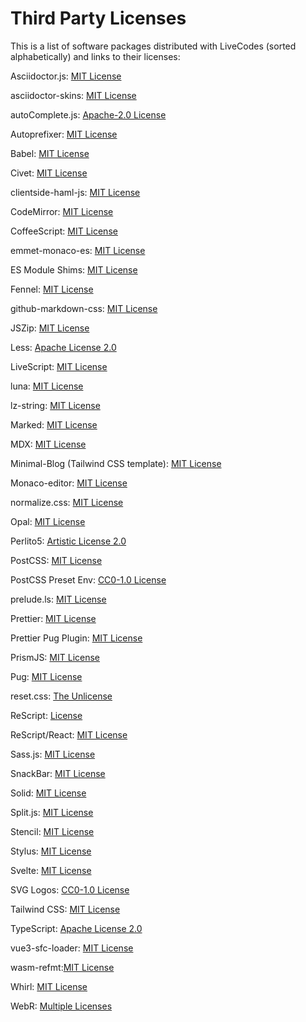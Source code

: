 # Third Party Licenses

This is a list of software packages distributed with LiveCodes (sorted alphabetically) and links to their licenses:

Asciidoctor.js: [MIT License](https://github.com/asciidoctor/asciidoctor.js/blob/9d57b34084966f35d5c542ae4feed4941bf57903/LICENSE)

asciidoctor-skins: [MIT License](https://github.com/darshandsoni/asciidoctor-skins/blob/c98a8ab9b27571e5b63d75912a3c753cc72ed8e4/LICENSE)

autoComplete.js: [Apache-2.0 License](https://github.com/TarekRaafat/autoComplete.js/blob/25d53ebed7728e8902224f73b9d917a0da90dc55/LICENSE)

Autoprefixer: [MIT License](https://github.com/postcss/autoprefixer/blob/61f71e9a8613b0c90357472d58fdcce26324ef4f/LICENSE)

Babel: [MIT License](https://github.com/babel/babel/blob/672a58660f0b15691c44582f1f3fdcdac0fa0d2f/LICENSE)

Civet: [MIT License](https://github.com/DanielXMoore/Civet/blob/3178fe35def1de20d6f5ec929f6f6225e80d8ac0/LICENSE)

clientside-haml-js: [MIT License](https://github.com/uglyog/clientside-haml-js/blob/d814d16f46e1629c149c18d7692ba16f249f436b/LICENSE)

CodeMirror: [MIT License](https://github.com/codemirror/codemirror.next/blob/e4dc2fe661dadb3e6debab8417e7100023e3df26/LICENSE-MIT)

CoffeeScript: [MIT License](https://github.com/jashkenas/coffeescript/tree/07f644c39223e016aceedd2cd71b5941579b5659)

emmet-monaco-es: [MIT License](https://github.com/troy351/emmet-monaco-es/blob/b578210738fb591c65fb34530d28c0d0341fbb7d/LICENSE)

ES Module Shims: [MIT License](https://github.com/guybedford/es-module-shims/blob/986733009f4c9374decd4c0348740134ff499157/LICENSE)

Fennel: [MIT License](https://git.sr.ht/~technomancy/fennel/tree/e70ebb133b9d472246502dee8be119360ec568ca/item/LICENSE)

github-markdown-css: [MIT License](https://github.com/sindresorhus/github-markdown-css/blob/888d5a03223a2c14a8d3eb40e90a22f62469a46b/license)

JSZip: [MIT License](https://github.com/Stuk/jszip/blob/3db5fdc85586ef6c26d15b503c45ce8e42905d77/LICENSE.markdown)

Less: [Apache License 2.0](https://github.com/less/less.js/blob/870f9b2d8136bfbcdc9e1293bb0def51b54f9276/LICENSE)

LiveScript: [MIT License](https://github.com/gkz/LiveScript/blob/bd9faa4d484b6abb110473f96c28bf8686e7b7a0/LICENSE)

luna: [MIT License](https://github.com/liriliri/luna/blob/6696874f52f70f5de5dc4712385d817cb815a4bb/LICENSE)

lz-string: [MIT License](https://github.com/pieroxy/lz-string/blob/b2e0b270a9f3cf330b778b777385fcba384a1a02/LICENSE)

Marked: [MIT License](https://github.com/markedjs/marked/blob/57d41b88801566eb063cd66a210d7c34249cb7dc/LICENSE.md)

MDX: [MIT License](https://github.com/mdx-js/mdx/blob/02509286b5a39d6df233225545cf87e070130588/license)

Minimal-Blog (Tailwind CSS template): [MIT License](https://github.com/tailwindtoolbox/Minimal-Blog/blob/18566f734ada7949f73abf0a7fc69f688f8db27e/LICENSE)

Monaco-editor: [MIT License](https://github.com/microsoft/monaco-editor/blob/f849d3f2653d1097652a7d9e1d01d242cc225da8/LICENSE.md)

normalize.css: [MIT License](https://github.com/necolas/normalize.css/blob/fc091cce1534909334c1911709a39c22d406977b/LICENSE.md)

Opal: [MIT License](https://github.com/opal/opal/blob/631503c8957d1c6df60d158daf7db03b099b5129/LICENSE)

Perlito5: [Artistic License 2.0](https://github.com/fglock/Perlito/blob/f217cdac3771de31e009d4e099bac7013a619987/LICENSE.md)

PostCSS: [MIT License](https://github.com/postcss/postcss/blob/af8311a9c4c940c3e159f81bb205786677687e15/LICENSE)

PostCSS Preset Env: [CC0-1.0 License](https://github.com/csstools/postcss-preset-env/blob/d7652b1e6196e8f55bf3f0aac4ac090fec7ed54e/LICENSE.md)

prelude<span>.ls</span>: [MIT License](https://github.com/gkz/prelude-ls/blob/41d048799bdd063e0592c1413d238ad95ceda1d9/LICENSE)

Prettier: [MIT License](https://github.com/prettier/prettier/blob/2c1b8f6fab1f9c63ab5d937908d090d8e75e8072/LICENSE)

Prettier Pug Plugin: [MIT License](https://github.com/prettier/plugin-pug/blob/27ab92b27a062bb187fc33f82b2fad436ec31c25/LICENSE)

PrismJS: [MIT License](https://github.com/PrismJS/prism/blob/f84c49c5eae1aecbbb8bc9249c48136c341b556f/LICENSE)

Pug: [MIT License](https://github.com/pugjs/pug/blob/bb0731f75813aa30d8e077808b5465a67ef284ef/packages/pug/LICENSE)

reset.css: [The Unlicense](https://github.com/shannonmoeller/reset-css/blob/d4b2236cb260016e8f57d532a602b4e58acf6f03/license)

ReScript: [License](https://github.com/rescript-lang/rescript-compiler/blob/d93260cb2d4be63e387959e69f3204af85e5b1b3/LICENSE)

ReScript/React: [MIT License](https://github.com/rescript-lang/rescript-react/blob/c3017ec4bbce5847c3b2da8d2d536450a3e2fd6d/LICENSE)

Sass.js: [MIT License](https://github.com/medialize/sass.js/blob/71d9bed2cad10969efda9905aa1bddacc480f372/LICENSE)

SnackBar: [MIT License](https://github.com/egoist/snackbar/blob/4bc2fb7afd32d53a39661418fa5189dbb6e4aa86/LICENSE)

Solid: [MIT License](https://github.com/solidjs/solid/blob/0d83a1947aab4bea4223460d6756a38374ba391e/LICENSE)

Split.js: [MIT License](https://github.com/nathancahill/split/blob/311646253e36db7dc8e7ab0a2ff55b08f15252d5/LICENSE)

Stencil: [MIT License](https://github.com/ionic-team/stencil/blob/8d580b12b96cc5acc817d7efbd29dc7ad0d98457/LICENSE.mds)

Stylus: [MIT License](https://github.com/stylus/stylus/blob/59bc665db295981d4e3f702e7275c5589a3c6d15/LICENSE)

Svelte: [MIT License](https://github.com/sveltejs/svelte/blob/dafbdc286eef3de2243088a9a826e6899e20465c/LICENSE)

SVG Logos: [CC0-1.0 License](https://github.com/gilbarbara/logos/blob/e0babf54f7ac9127942111bf177f549b709a60be/LICENSE.txt)

Tailwind CSS: [MIT License](https://github.com/tailwindlabs/tailwindcss/blob/6acb051f67e72a8061ad306a7fa385c36d955fb9/LICENSE)

TypeScript: [Apache License 2.0](https://github.com/microsoft/TypeScript/blob/8523ca4fa392b5b3d7ff28058503a12ef8569c7f/LICENSE.txt)

vue3-sfc-loader: [MIT License](https://github.com/FranckFreiburger/vue3-sfc-loader/blob/84b05a091fe5a283c7ed909c06cc31c0153ed103/LICENSE)

wasm-refmt:[MIT License](https://github.com/xtuc/webassemblyjs/blob/45f733aa96476d74c8ac57598e13406a48a6fdc8/LICENSE)

Whirl: [MIT License](https://github.com/jh3y/whirl/tree/8de79b76a13200ccbd8b0b75b4f79978ef1ee890)

WebR: [Multiple Licenses](https://github.com/r-wasm/webr/blob/e47ab9854c9306c410f302579c6662ea5d82fe41/LICENSE.md)
